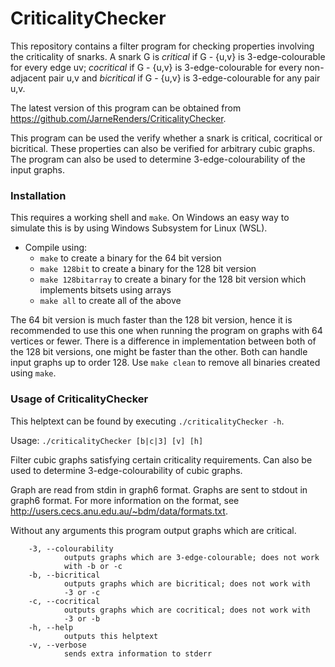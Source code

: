 # CriticalityChecker
This repository contains a filter program for checking properties involving the criticality of snarks. A snark G is *critical* if G - {u,v} is 3-edge-colourable for every edge uv; *cocritical* if G - {u,v} is 3-edge-colourable for every non-adjacent pair u,v and *bicritical* if G - {u,v} is 3-edge-colourable for any pair u,v.

The latest version of this program can be obtained from <https://github.com/JarneRenders/CriticalityChecker>.

This program can be used the verify whether a snark is critical, cocritical or bicritical. These properties can also be verified for arbitrary cubic graphs. The program can also be used to determine 3-edge-colourability of the input graphs.

### Installation

This requires a working shell and `make`. On Windows an easy way to simulate this is by using Windows Subsystem for Linux (WSL).

- Compile using: 
  * `make` to create a binary for the 64 bit version
  * `make 128bit` to create a binary for the 128 bit version
  * `make 128bitarray` to create a binary for the 128 bit version which implements bitsets using arrays
  * `make all` to create all of the above

The 64 bit version is much faster than the 128 bit version, hence it is recommended to use this one when running the program on graphs with 64 vertices or fewer.
There is a difference in implementation between both of the 128 bit versions, one might be faster than the other. Both can handle input graphs up to order 128.
Use `make clean` to remove all binaries created using `make`.

### Usage of CriticalityChecker

This helptext can be found by executing `./criticalityChecker -h`.

Usage: `./criticalityChecker [b|c|3] [v] [h]`

Filter cubic graphs satisfying certain criticality requirements. Can also be used to determine 3-edge-colourability of cubic graphs.

Graph are read from stdin in graph6 format. Graphs are sent to stdout in graph6 format. For more information on the format, see <http://users.cecs.anu.edu.au/~bdm/data/formats.txt>.

Without any arguments this program output graphs which are critical.
```
    -3, --colourability
            outputs graphs which are 3-edge-colourable; does not work
            with -b or -c
    -b, --bicritical
            outputs graphs which are bicritical; does not work with
            -3 or -c
    -c, --cocritical
            outputs graphs which are cocritical; does not work with
            -3 or -b
    -h, --help
            outputs this helptext
    -v, --verbose
            sends extra information to stderr
```
